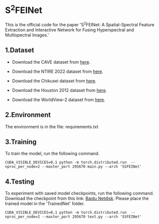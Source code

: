 # S<sup>2</sup>FEINet
This is the official code for the paper 'S<sup>2</sup>FEINet: A Spatial-Spectral Feature Extraction and Interactive Network for Fusing Hyperspectral and Multispectral Images.' 

## 1.Dataset
* Download the CAVE dataset from [here](https://www1.cs.columbia.edu/CAVE/databases/multispectral/).

* Download the NTIRE 2022 dataset from [here](https://codalab.lisn.upsaclay.fr/competitions/721).

* Download the Chikusei dataset from [here](https://naotoyokoya.com/Download.html).  

* Download the Houston 2012 dataset from [here](https://machinelearning.ee.uh.edu/2013-ieee-grss-data-fusion-contest/).

* Download the WorldView-2 dataset from [here](https://liangjiandeng.github.io/PanCollection.html).

## 2.Environment
The environment is in the file: requirements.txt

## 3.Training
To train the model, run the following command.

    CUDA_VISIBLE_DEVICES=0,1 python -m torch.distributed.run  --nproc_per_node=2 --master_port 295670 main.py --arch 'SSFEINet'

## 4.Testing
To experiment with saved model checkpoints, run the following command. Download the checkpoint from this link: [Baidu Netdisk](https://pan.baidu.com/s/1VlUICP-LBmPbeswIyNKeoA?pwd=kf83). Please place the trained model in the 'TrainedNet' folder.

    CUDA_VISIBLE_DEVICES=0,1 python -m torch.distributed.run  --nproc_per_node=2 --master_port 295670 test.py --arch 'SSFEINet'



